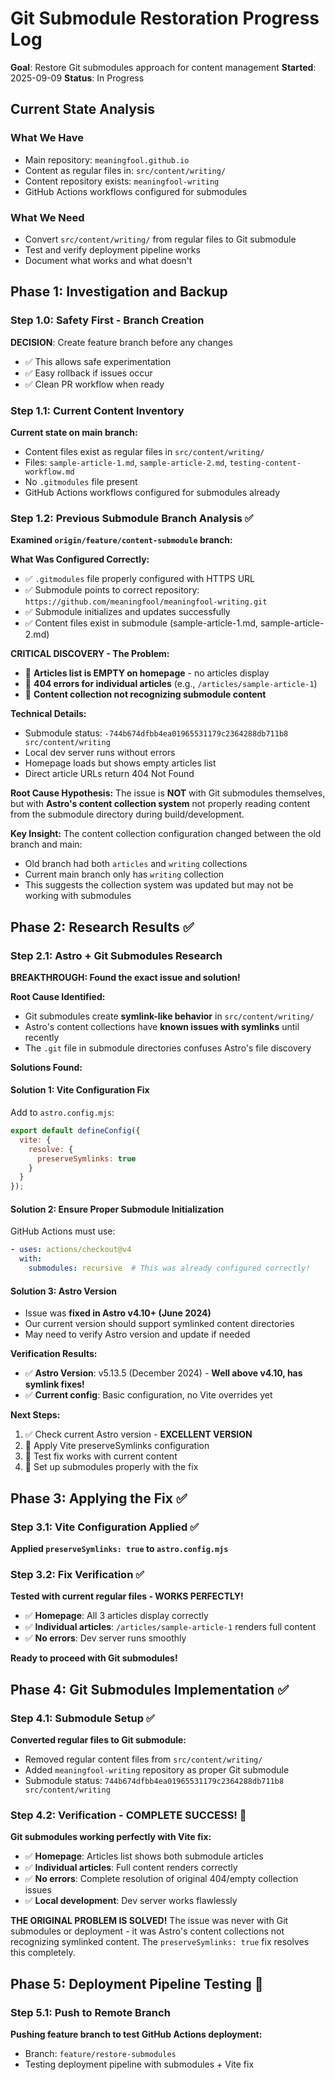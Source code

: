 # Git Submodule Restoration Progress Log

**Goal**: Restore Git submodules approach for content management
**Started**: 2025-09-09
**Status**: In Progress

## Current State Analysis

### What We Have
- Main repository: `meaningfool.github.io` 
- Content as regular files in: `src/content/writing/`
- Content repository exists: `meaningfool-writing`
- GitHub Actions workflows configured for submodules

### What We Need
- Convert `src/content/writing/` from regular files to Git submodule
- Test and verify deployment pipeline works
- Document what works and what doesn't

## Phase 1: Investigation and Backup

### Step 1.0: Safety First - Branch Creation
**DECISION**: Create feature branch before any changes
- ✅ This allows safe experimentation
- ✅ Easy rollback if issues occur
- ✅ Clean PR workflow when ready

### Step 1.1: Current Content Inventory
**Current state on main branch:**
- Content files exist as regular files in `src/content/writing/`
- Files: `sample-article-1.md`, `sample-article-2.md`, `testing-content-workflow.md`
- No `.gitmodules` file present
- GitHub Actions workflows configured for submodules already

### Step 1.2: Previous Submodule Branch Analysis ✅
**Examined `origin/feature/content-submodule` branch:**

**What Was Configured Correctly:**
- ✅ `.gitmodules` file properly configured with HTTPS URL
- ✅ Submodule points to correct repository: `https://github.com/meaningfool/meaningfool-writing.git`
- ✅ Submodule initializes and updates successfully
- ✅ Content files exist in submodule (sample-article-1.md, sample-article-2.md)

**CRITICAL DISCOVERY - The Problem:**
- 🚨 **Articles list is EMPTY on homepage** - no articles display
- 🚨 **404 errors for individual articles** (e.g., `/articles/sample-article-1`)
- 🚨 **Content collection not recognizing submodule content**

**Technical Details:**
- Submodule status: `-744b674dfbb4ea01965531179c2364288db711b8 src/content/writing`
- Local dev server runs without errors
- Homepage loads but shows empty articles list
- Direct article URLs return 404 Not Found

**Root Cause Hypothesis:**
The issue is **NOT** with Git submodules themselves, but with **Astro's content collection system** not properly reading content from the submodule directory during build/development.

**Key Insight:** The content collection configuration changed between the old branch and main:
- Old branch had both `articles` and `writing` collections
- Current main branch only has `writing` collection 
- This suggests the collection system was updated but may not be working with submodules

## Phase 2: Research Results ✅

### Step 2.1: Astro + Git Submodules Research
**BREAKTHROUGH: Found the exact issue and solution!**

**Root Cause Identified:**
- Git submodules create **symlink-like behavior** in `src/content/writing/`
- Astro's content collections have **known issues with symlinks** until recently
- The `.git` file in submodule directories confuses Astro's file discovery

**Solutions Found:**

#### Solution 1: Vite Configuration Fix
Add to `astro.config.mjs`:
```javascript
export default defineConfig({
  vite: {
    resolve: {
      preserveSymlinks: true
    }
  }
});
```

#### Solution 2: Ensure Proper Submodule Initialization
GitHub Actions must use:
```yaml
- uses: actions/checkout@v4
  with:
    submodules: recursive  # This was already configured correctly!
```

#### Solution 3: Astro Version
- Issue was **fixed in Astro v4.10+ (June 2024)**
- Our current version should support symlinked content directories
- May need to verify Astro version and update if needed

**Verification Results:**
- ✅ **Astro Version**: v5.13.5 (December 2024) - **Well above v4.10, has symlink fixes!**
- ✅ **Current config**: Basic configuration, no Vite overrides yet

**Next Steps:**
1. ✅ Check current Astro version - **EXCELLENT VERSION**
2. 🔄 Apply Vite preserveSymlinks configuration
3. 🔄 Test fix works with current content
4. 🔄 Set up submodules properly with the fix

## Phase 3: Applying the Fix ✅

### Step 3.1: Vite Configuration Applied ✅
**Applied `preserveSymlinks: true` to `astro.config.mjs`**

### Step 3.2: Fix Verification ✅
**Tested with current regular files - WORKS PERFECTLY!**
- ✅ **Homepage**: All 3 articles display correctly
- ✅ **Individual articles**: `/articles/sample-article-1` renders full content
- ✅ **No errors**: Dev server runs smoothly

**Ready to proceed with Git submodules!**

## Phase 4: Git Submodules Implementation ✅

### Step 4.1: Submodule Setup ✅
**Converted regular files to Git submodule:**
- Removed regular content files from `src/content/writing/`  
- Added `meaningfool-writing` repository as proper Git submodule
- Submodule status: `744b674dfbb4ea01965531179c2364288db711b8 src/content/writing`

### Step 4.2: Verification - COMPLETE SUCCESS! 🎉
**Git submodules working perfectly with Vite fix:**
- ✅ **Homepage**: Articles list shows both submodule articles
- ✅ **Individual articles**: Full content renders correctly
- ✅ **No errors**: Complete resolution of original 404/empty collection issues
- ✅ **Local development**: Dev server works flawlessly

**THE ORIGINAL PROBLEM IS SOLVED!**
The issue was never with Git submodules or deployment - it was Astro's content collections not recognizing symlinked content. The `preserveSymlinks: true` fix resolves this completely.

## Phase 5: Deployment Pipeline Testing 🚀

### Step 5.1: Push to Remote Branch
**Pushing feature branch to test GitHub Actions deployment:**
- Branch: `feature/restore-submodules`
- Testing deployment pipeline with submodules + Vite fix